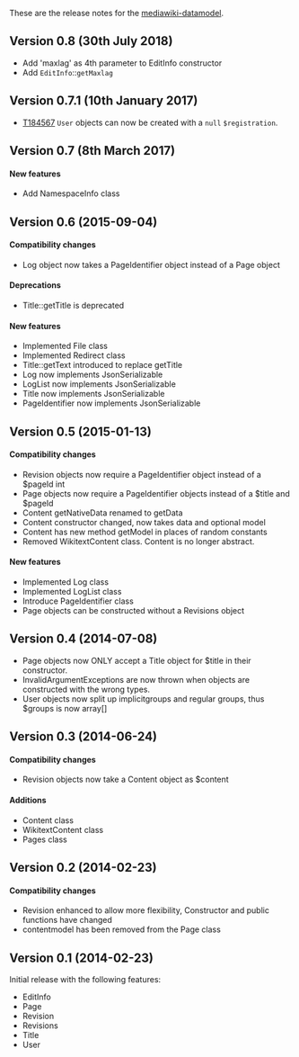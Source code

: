 These are the release notes for the [mediawiki-datamodel](README.md).

## Version 0.8 (30th July 2018)

* Add 'maxlag' as 4th parameter to EditInfo constructor
* Add `EditInfo`::`getMaxlag`

## Version 0.7.1 (10th January 2017)

* [T184567](https://phabricator.wikimedia.org/T184567) `User` objects can now be created with a `null` `$registration`.

## Version 0.7 (8th March 2017)

#### New features

* Add NamespaceInfo class 

## Version 0.6 (2015-09-04)

#### Compatibility  changes

* Log object now takes a PageIdentifier object instead of a Page object

#### Deprecations

* Title::getTitle is deprecated

#### New features

* Implemented File class
* Implemented Redirect class
* Title::getText introduced to replace getTitle
* Log now implements JsonSerializable
* LogList now implements JsonSerializable
* Title now implements JsonSerializable
* PageIdentifier now implements JsonSerializable

## Version 0.5 (2015-01-13)

#### Compatibility  changes

* Revision objects now require a PageIdentifier object instead of a $pageId int
* Page objects now require a PageIdentifier objects instead of a $title and $pageId
* Content getNativeData renamed to getData
* Content constructor changed, now takes data and optional model
* Content has new method getModel in places of random constants
* Removed WikitextContent class. Content is no longer abstract.

#### New features

* Implemented Log class
* Implemented LogList class
* Introduce PageIdentifier class
* Page objects can be constructed without a Revisions object

## Version 0.4 (2014-07-08)

* Page objects now ONLY accept a Title object for $title in their constructor.
* InvalidArgumentExceptions are now thrown when objects are constructed with the wrong types.
* User objects now split up implicitgroups and regular groups, thus $groups is now array[]


## Version 0.3 (2014-06-24)

#### Compatibility  changes

* Revision objects now take a Content object as $content

#### Additions

* Content class
* WikitextContent class
* Pages class


## Version 0.2 (2014-02-23)

#### Compatibility  changes

* Revision enhanced to allow more flexibility, Constructor and public functions have changed
* contentmodel has been removed from the Page class


## Version 0.1 (2014-02-23)

Initial release with the following features:

* EditInfo
* Page
* Revision
* Revisions
* Title
* User
